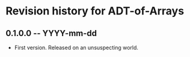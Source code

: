 # Revision history for ADT-of-Arrays

## 0.1.0.0 -- YYYY-mm-dd

* First version. Released on an unsuspecting world.
